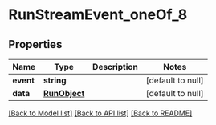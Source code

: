 # RunStreamEvent_oneOf_8

## Properties
Name | Type | Description | Notes
------------ | ------------- | ------------- | -------------
**event** | **string** |  | [default to null]
**data** | [**RunObject**](RunObject.md) |  | [default to null]

[[Back to Model list]](../README.md#documentation-for-models) [[Back to API list]](../README.md#documentation-for-api-endpoints) [[Back to README]](../README.md)


